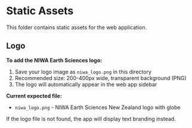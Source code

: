 # Static Assets

This folder contains static assets for the web application.

## Logo

**To add the NIWA Earth Sciences logo:**

1. Save your logo image as `niwa_logo.png` in this directory
2. Recommended size: 200-400px wide, transparent background (PNG)
3. The logo will automatically appear in the web app sidebar

**Current expected file:**
- `niwa_logo.png` - NIWA Earth Sciences New Zealand logo with globe

If the logo file is not found, the app will display text branding instead.
